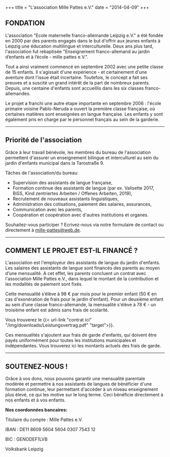 +++
title = "L'association Mille Pattes e.V."
date = "2014-04-09"
+++


## FONDATION



L'association "Ecole maternelle franco-allemande Leipzig e.V." a été fondée en 2000 par des parents engagés dans le but d'offrir 
aux jeunes enfants à Leipzig une éducation multilingue et interculturelle. Deux ans plus tard, l'association fut rebaptisée 
"Enseignement franco-allemand au jardin d’enfants et à l’école - mille pattes e.V.".



Tout a ainsi vraiment commencé en septembre 2002 avec une petite classe de 15 enfants. Il s'agissait d'une expérience - et 
certainement d'une aventure dont l'issue était incertaine. Toutefois, le concept a fait ses preuves et a suscité un grand 
intérêt de la part de nombreux parents. Depuis, une centaine d'enfants sont accueillis dans les six classes franco-allemandes.



Le projet a franchi une autre étape importante en septembre 2006 : l'école primaire voisine Pablo-Neruda a ouvert la première 
classe française, où certaines matières sont enseignées en langue française. Les enfants y sont également pris en charge 
par le personnel français au sein de la garderie.

---

## Priorité de l'association



Grâce à leur travail bénévole, les membres du bureau de l'association permettent d'assurer un enseignement bilingue et 
interculturel au sein du jardin d'enfants municipal dans la Tarostraße 9.




Tâches de l'association/du bureau:



- Supervision des assistants de langue française,
- Formation continue des assistants de langue (par ex. Valisette 2017, BiSS, Kind zentriertes Arbeiten / Offenes Arbeiten, 2019),
- Recrutement de nouveaux assistants linguistiques,
- Administration des cotisations, paiement des salaires, assurances,
- Communication avec les parents,
- Coopération et coopération avec d'autres institutions et organes.


Souhaitez-vous participer ? Ecrivez-nous via notre formulaire de contact ou directement à mille-pattes@web.de.

---

## COMMENT LE PROJET EST-IL FINANCÉ ?



L'association est l'employeur des assistants de langue du jardin d'enfants. Les salaires des assistants de langue sont 
financés des parents au moyen d’une mensualité. A cet effet, les parents concluent un contrat avec l'association Mille Pattes e.V.,
 dans lequel le montant de la contribution et les modalités de paiement sont fixés.



Cette mensualité s’élève à 98 € par mois pour le premier enfant (50 € en cas d'exonération de frais pour le jardin d'enfant). 
Pour un deuxième enfant au sein d’une classe franco-allemande, la mensualité s'élève à 78 € - un troisième enfant est admis sans frais de scolarité.



Vous trouverez le {{< url-link "contrat ici" "/img/downloads/Leistungsvertrag.pdf" "target">}}.



Ces mensualités s'ajoutent aux frais de garde d'enfants, qui doivent être payés uniformément pour toutes les 
institutions municipales et indépendantes. Vous trouverez ici les montants actuels des frais de garde.

---

## SOUTENEZ-NOUS !



Grâce à vos dons, nous pouvons garantir une mensualité parentale modérée et permettre à nos assistants de langues de 
bénéficier d'une formation continue, leur permettant d'accéder à un niveau enseignement plus élevé, ce qui les motive 
sur le long terme. Ceci bénéficie directement à nos enfants et à vos enfants.



**Nos coordonnées bancaires:**



Titulaire du compte : Mille Pattes e.V.

IBAN : DE11 8609 5604 5604 0307 7543 12

BIC : GENODEF1LVB

Volksbank Leipzig


